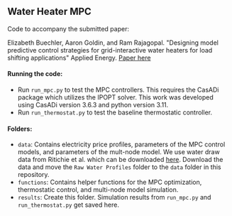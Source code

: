 ## Water Heater MPC

Code to accompany the submitted paper:

Elizabeth Buechler, Aaron Goldin, and Ram Rajagopal. "Designing model predictive control strategies for grid-interactive water heaters for load shifting applications" Applied Energy. [Paper here](https://authors.elsevier.com/a/1kMMg15eifC9Fx)


#### Running the code:

* Run `run_mpc.py` to test the MPC controllers. This requires the CasADi package which utilizes the IPOPT solver. This work was developed using CasADi version 3.6.3 and python version 3.11.
* Run `run_thermostat.py` to test the baseline thermostatic controller.

#### Folders:

* `data`: Contains electricity price profiles, parameters of the MPC control models, and parameters of the mult-node model. We use water draw data from Ritichie et al. which can be downloaded [here](https://scholardata.sun.ac.za/articles/software/Water_heater_dataset_Grid_and_user-level_software_and_dataset_/16669651?file=30869992). Download the data and move the `Raw Water Profiles` folder to the `data` folder in this repository.
* `functions`: Contains helper functions for the MPC optimization, thermostatic control, and multi-node model simulation.
* `results`: Create this folder. Simulation results from `run_mpc.py` and `run_thermostat.py` get saved here.
